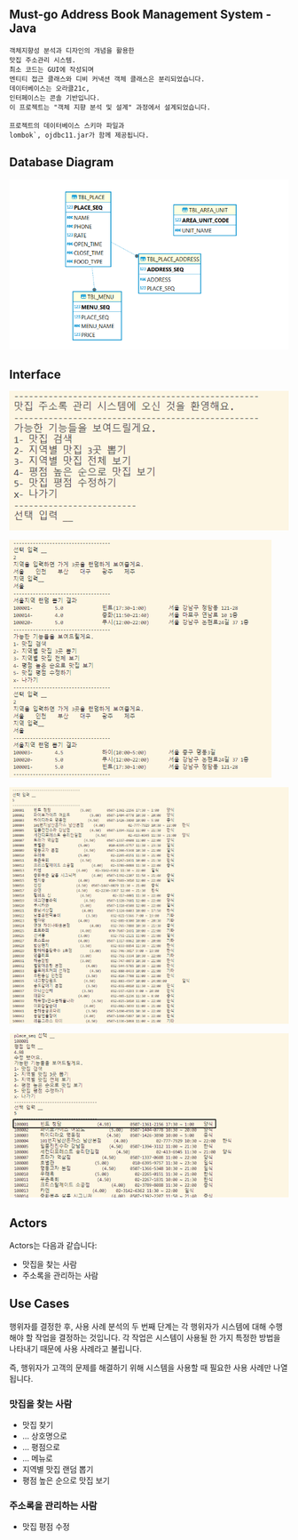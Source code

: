 
## Must-go Address Book Management System -Java
>
    객체지향성 분석과 디자인의 개념을 활용한 
    맛집 주소관리 시스템.
    최소 코드는 GUI에 작성되며
    엔티티 접근 클래스와 디비 커낵션 객체 클래스은 분리되었습니다.
    데이터베이스는 오라클21c,
    인터페이스는 콘솔 기반입니다.
    이 프로젝트는 "객체 지향 분석 및 설계" 과정에서 설계되었습니다.

    프로젝트의 데이터베이스 스키마 파일과 
    lombok`, ojdbc11.jar가 함께 제공됩니다.


## Database Diagram

![Alt text](image-8.png)


## Interface

![Alt text](image.png)

![Alt text](image-9.png)

![100](image-10.png)

![Alt text](image-12.png)

## Actors

Actors는 다음과 같습니다:

- 맛집을 찾는 사람
- 주소록을 관리하는 사람

## Use Cases

행위자를 결정한 후, 사용 사례 분석의 두 번째 단계는 각 행위자가 시스템에 대해 수행해야 할 작업을 결정하는 것입니다. 각 작업은 시스템이 사용될 한 가지 특정한 방법을 나타내기 때문에 사용 사례라고 불립니다.

즉, 행위자가 고객의 문제를 해결하기 위해 시스템을 사용할 때 필요한 사용 사례만 나열됩니다.

### 맛집을 찾는 사람

- 맛집 찾기
- ... 상호명으로 
- ... 평점으로 
- ... 메뉴로 
- 지역별 맛집 랜덤 뽑기
- 평점 높은 순으로 맛집 보기

### 주소록을 관리하는 사람

- 맛집 평점 수정
